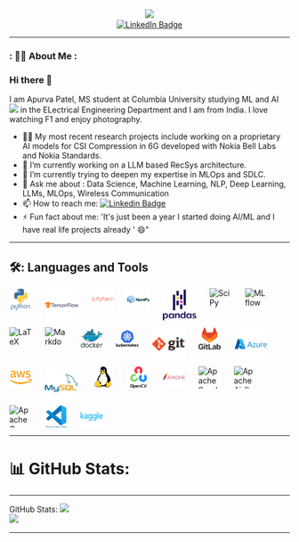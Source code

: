 
<div id="header" align="center">
  <img src="https://media.giphy.com/media/M9gbBd9nbDrOTu1Mqx/giphy.gif" width="100"/>
</div>

<div id="badges" align="center">
  <a href="https://www.linkedin.com/in/praveen-kumar-anwla-49169266/">
    <img src="https://img.shields.io/badge/LinkedIn-blue?style=for-the-badge&logo=linkedin&logoColor=white" alt="LinkedIn Badge"/>
  </a>
</div>

---

### : 👨‍💻 About Me :

### Hi there 👋
I am Apurva Patel, MS student at Columbia University studying ML and AI <img src="https://media.giphy.com/media/WUlplcMpOCEmTGBtBW/giphy.gif" width="30"> in the ELectrical Engineering Department and I am from India. I love watching F1 and enjoy photography.

- 🧑‍🔬 My most recent research projects include working on a proprietary AI models for CSI Compression in 6G developed with Nokia Bell Labs and Nokia Standards.
- 🔭 I’m currently working on a LLM based RecSys architecture.
- 🌱 I’m currently trying to deepen my expertise in MLOps and SDLC.
- 💬 Ask me about : Data Science, Machine Learning, NLP, Deep Learning, LLMs, MLOps, Wireless Communication
- 📫 How to reach me:  [![Linkedin Badge](https://img.shields.io/badge/-Apurva-blue?style=flat&logo=Linkedin&logoColor=white)](https://www.linkedin.com/in/patelapurva/)
- ⚡ Fun fact about me:   'It's just been a year I started doing AI/ML and I have real life projects already ' 😄"

---

## 🛠️: Languages and Tools

<div style="display: flex; flex-wrap: wrap; gap: 10px;">
  <img src="https://github.com/devicons/devicon/blob/master/icons/python/python-original-wordmark.svg" title="Python" alt="Python" width="40" height="40" />&nbsp;
  <img src="https://github.com/devicons/devicon/blob/master/icons/tensorflow/tensorflow-original-wordmark.svg" title="TensorFlow" alt="TensorFlow" width="60" height="60" />&nbsp;
  <img src="https://github.com/devicons/devicon/blob/master/icons/pytorch/pytorch-plain-wordmark.svg" title="PyTorch" alt="PyTorch" width="40" height="40" />&nbsp;
  <img src="https://github.com/devicons/devicon/blob/master/icons/numpy/numpy-original-wordmark.svg" title="NumPy" alt="NumPy" width="40" height="40" />&nbsp;
  <img src="https://github.com/devicons/devicon/blob/master/icons/pandas/pandas-original-wordmark.svg" title="Pandas" alt="Pandas" width="60" height="60" />&nbsp;
  <img src="https://github.com/devicons/devicon/blob/master/icons/scipy/scipy-original-wordmark.svg" title="SciPy" alt="SciPy" width="40" height="40" />&nbsp;
  <img src="https://img.shields.io/badge/mlflow-%23d9ead3.svg?style=for-the-badge&logo=numpy&logoColor=blue" title="MLflow" alt="MLflow" width="40" height="40" />&nbsp;
  <img src="https://img.shields.io/badge/latex-%23008080.svg?style=for-the-badge&logo=latex&logoColor=white" title="LaTeX" alt="LaTeX" width="40" height="40" />&nbsp;
  <img src="https://img.shields.io/badge/markdown-%23000000.svg?style=for-the-badge&logo=markdown&logoColor=white" title="Markdown" alt="Markdown" width="40" height="40" />&nbsp;
  <img src="https://github.com/devicons/devicon/blob/master/icons/docker/docker-original-wordmark.svg" title="Docker" alt="Docker" width="40" height="40" />&nbsp;
  <img src="https://github.com/devicons/devicon/blob/master/icons/kubernetes/kubernetes-original-wordmark.svg" title="Kubernetes" alt="Kubernetes" width="40" height="40" />&nbsp;
  <img src="https://github.com/devicons/devicon/blob/master/icons/git/git-original-wordmark.svg" title="Git" alt="Git" width="60" height="60" />&nbsp;
  <img src="https://github.com/devicons/devicon/blob/master/icons/gitlab/gitlab-original-wordmark.svg" title="GitLab" alt="GitLab" width="40" height="40" />&nbsp;
  <img src="https://github.com/devicons/devicon/blob/master/icons/azure/azure-original-wordmark.svg" title="Azure" alt="Azure" width="60" height="60" />&nbsp;
  <img src="https://github.com/devicons/devicon/blob/master/icons/amazonwebservices/amazonwebservices-plain-wordmark.svg" title="AWS" alt="AWS" width="40" height="40" />&nbsp;
  <img src="https://github.com/devicons/devicon/blob/master/icons/mysql/mysql-original-wordmark.svg" title="MySQL" alt="MySQL" width="60" height="60" />&nbsp;
  <img src="https://github.com/devicons/devicon/blob/master/icons/linux/linux-original.svg" title="Linux" alt="Linux" width="40" height="40" />&nbsp;
  <img src="https://github.com/devicons/devicon/blob/master/icons/opencv/opencv-original-wordmark.svg" title="OpenCV" alt="OpenCV" width="40" height="40" />&nbsp;
  <img src="https://github.com/devicons/devicon/blob/master/icons/apache/apache-original-wordmark.svg" title="Apache" alt="Apache" width="40" height="40" />&nbsp;
  <img src="https://github.com/devicons/devicon/blob/master/icons/apache-spark/apache-spark-original-wordmark.svg" title="Apache Spark" alt="Apache Spark" width="40" height="40" />&nbsp;
  <img src="https://github.com/devicons/devicon/blob/master/icons/apache-airflow/apache-airflow-original-wordmark.svg" title="Apache Airflow" alt="Apache Airflow" width="40" height="40" />&nbsp;
  <img src="https://github.com/devicons/devicon/blob/master/icons/apache-cassandra/apache-cassandra-original-wordmark.svg" title="Apache Cassandra" alt="Apache Cassandra" width="40" height="40" />&nbsp;
  <img src="https://github.com/devicons/devicon/blob/master/icons/vscode/vscode-original-wordmark.svg" title="VSCode" alt="VSCode" width="40" height="40" />&nbsp;
  <img src="https://github.com/devicons/devicon/blob/master/icons/kaggle/kaggle-original-wordmark.svg" title="Kaggle" alt="Kaggle" width="40" height="40" />
</div>


---

# 📊 GitHub Stats:
---
 GitHub Stats:
![](https://github-readme-streak-stats.herokuapp.com/?user=Apurva3509&theme=dark&hide_border=false)<br/>
![](https://github-readme-stats.vercel.app/api/top-langs/?username=Apurva3509&theme=dark&hide_border=false&include_all_commits=true&count_private=true&layout=compact)


---


